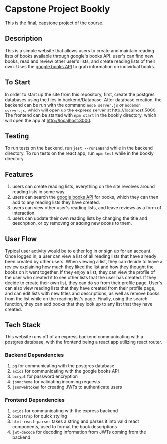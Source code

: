 # Capstone Project Bookly

This is the final, capstone project of the course.

## Description

This is a simple website that allows users to create and maintain reading lists of books available through google's books API. user's can find new books, read and review other user's lists, and create reading lists of their own.
Uses the [google books API](https://developers.google.com/books) to grab information on individual books.

## To Start

In order to start up the site from this repository, first, create the postgres databases using the files in backend/Database. After database creation, the backend can be run with the command `node server.js` or `nodemon server.js`, which will open up the express server at [http://localhost:5000](http://localhost:5000). The frontend can be started with `npm start` in the bookly directory, which will open the app at [http://localhost:3000](http://localhost:3000).

## Testing

To run tests on the backend, run `jest --runInBand` while in the backend directory. To run tests on the react app, run `npm test` while in the bookly directory.

## Features

1. users can create reading lists, everything on the site revolves around reading lists in some way.
1. users can search the [google books API](https://developers.google.com/books) for books, which they can then add to any reading lists they have created.
1. users can view other user's reading lists, and leave reviews as a form of interaction.
1. users can update their own reading lists by changing the title and description, or by removing or adding new books to them.

## User Flow

Typical user activity would be to either log in or sign up for an account. Once logged in, a user can view a list of all reading lists that have already been created by other users. When viewing a list, they can decide to leave a review explaining how much they liked the list and how they thought the books on it went together. If they enjoy a list, they can view the profile of the user who created it to see other lists that the user has created. If they decide to create their own list, they can do so from their profile page. User's can also view reading lists that they have created from their profile page, and can edit lists with new titles and descriptions, as well as remove books from the list while on the reading list's page. Finally, using the search function, they can add books that they look up to any list that they have created.

## Tech Stack

This website runs off of an express backend communicating with a postgres database, with the frontend being a react app utilizing react router.

### Backend Dependencies

1. `pg` for communicating with the postgres database
1. `axios` for communicating with the google books API
1. `bcrypt` for password encryption
1. `jsonchema` for validating incoming requests
1. `jsonwebtoken` for creating JWTs to authenticate users

### Frontend Dependencies

1. `axios` for communicating with the express backend
1. `bootstrap` for quick styling
1. `html-react-parser` takes a string and parses it into valid react components, used to format the book descriptions
1. `jwt-decode` for decoding information from JWTs coming from the backend
